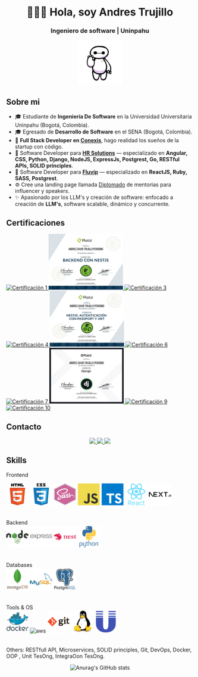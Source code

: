 <h1 align="center">🧑🏼‍💻 Hola, soy Andres Trujillo</h1>
<h3 align="center">Ingeniero de software | Uninpahu </h3>

<p align="center">
  <img src="https://github.com/anagvillanueva/anagvillanueva/blob/main/4Snj.gif?raw=true" width="120" height="120"/>
</p>

##  Sobre mi
- 🎓 Estudiante de **Ingeniería De Software** en la Universidad Universitaria Uninpahu (Bogotá, Colombia).
- 🎓 Egresado de **Desarrollo de Software** en el SENA (Bogotá, Colombia).
- 💼 **Full Stack Developer en [Conexis](https://www.conexisvmssoftware.com/)**, hago realidad los sueños de la startup con código.
- 🚀 Software Developer para **[HR Solutions](https://hrsolutions.com.co/)** — especializado en **Angular, CSS, Python, Django, NodeJS, ExpressJs, Postgrest, Go, RESTful APIs, SOLID principles**.
- 🚀 Software Developer para **[Fluvip](https://www.fluvip.com/)** — especializado en **ReactJS, Ruby, SASS, Postgrest**.
- ⚙️ Cree una landing page llamada [Diplomado](https://diplomado.fluvip.com/) de mentorias para influencer y speakers.
- ✨ Apasionado por los LLM's y creación de software: enfocado a creación de **LLM's**, software scalable, dinámico y concurrente.

##  Certificaciones

<div>
<a href="https://platzi.com/p/soyandrestrujillo/curso/2485-backend-nodejs/diploma/detalle/" target="_blank">
  <img src="https://platzi.com/soyandrestrujillo/curso/2485-course/diploma-og/og.jpeg" width="200" height="150" alt="Certificación 1"/>
</a>
<a href="https://platzi.com/p/soyandrestrujillo/curso/2272-nestjs/diploma/detalle/" target="_blank">
  <img src="public/images/2272-nestjs.png" width="200" height="150" alt="Certificación 2"/>
</a>
<a href="https://platzi.com/p/soyandrestrujillo/curso/2274-course/diploma/detalle/" target="_blank">
  <img src="https://platzi.com/soyandrestrujillo/curso/2274-course/diploma-og/og.jpeg" width="200" height="150" alt="Certificación 3"/>
</a>
<a href="https://platzi.com/p/soyandrestrujillo/curso/2282-nestjs-typeorm/diploma/detalle/" target="_blank">
  <img src="https://platzi.com/soyandrestrujillo/curso/2282-course/diploma-og/og.jpeg" width="200" height="150" alt="Certificación 4"/>
</a>
<a href="https://platzi.com/p/soyandrestrujillo/curso/2283-nestjs-auth/diploma/detalle/" target="_blank">
  <img src="public/images/2283-course.png" width="200" height="150" alt="Certificación 5"/>
</a>
<a href="https://platzi.com/p/soyandrestrujillo/ruta/7048-web-node/diploma/detalle/" target="_blank">
  <img src="https://platzi.com/soyandrestrujillo/ruta/7048-ruta/diploma-og/og.jpeg" width="200" height="150" alt="Certificación 6"/>
</a>
<a href="https://platzi.com/p/soyandrestrujillo/curso/10728-django-rest-framework/diploma/detalle/" target="_blank">
  <img src="https://platzi.com/soyandrestrujillo/curso/10728-course/diploma-og/og.jpeg" width="200" height="150" alt="Certificación 7"/>
</a>
<a href="https://platzi.com/p/soyandrestrujillo/curso/9574-django/diploma/detalle/" target="_blank">
  <img src="public/images/9574-course.png" width="200" height="150" alt="Certificación 8"/>
</a>
<a href="https://platzi.com/p/soyandrestrujillo/curso/2946-go-rest-websockets/diploma/detalle/" target="_blank">
  <img src="https://platzi.com/soyandrestrujillo/curso/2946-course/diploma-og/og.jpeg" width="200" height="150" alt="Certificación 9"/>
</a>
<a href="https://www.coursera.org/account/accomplishments/verify/APFJEKT41C7J" target="_blank">
  <img src="https://s3.amazonaws.com/coursera_assets/meta_images/generated/CERTIFICATE_LANDING_PAGE/CERTIFICATE_LANDING_PAGE~APFJEKT41C7J/CERTIFICATE_LANDING_PAGE~APFJEKT41C7J.jpeg" width="200" height="150" alt="Certificación 10"/>
</a>
</div>



## Contacto

<p align="center">
  <a href="https://www.linkedin.com/in/soyandrestrujillo/" target="_blank">
    <img src="https://img.shields.io/badge/LinkedIn-0A66C2?style=for-the-badge&logo=linkedin&logoColor=white"/>
  </a>
  <a href="https://www.instagram.com/soyandrestrujillo/" target="_blank">
    <img src="https://img.shields.io/badge/Instagram-E4405F?style=for-the-badge&logo=instagram&logoColor=white"/>
  </a>
  <a href="mailto:andymania.1301@gmail.com" target="_blank">
    <img src="https://img.shields.io/badge/Email-D14836?style=for-the-badge&logo=gmail&logoColor=white"/>
  </a>
</p>

## Skills

<p align="center">

  <!-- Frontend -->
  <p1>Frontend</p1>
<div>
  <img src="https://raw.githubusercontent.com/devicons/devicon/master/icons/html5/html5-original-wordmark.svg" alt="HTML" width="60" height="60"/>
  <img src="https://raw.githubusercontent.com/devicons/devicon/master/icons/css3/css3-original-wordmark.svg" alt="CSS" width="60" height="60"/>
  <img src="public/images/sass.svg" alt="CSS" width="60" height="60"/>
  <img src="https://raw.githubusercontent.com/devicons/devicon/master/icons/javascript/javascript-original.svg" alt="JavaScript" width="60" height="60"/>
  <img src="https://raw.githubusercontent.com/devicons/devicon/master/icons/typescript/typescript-original.svg" alt="typescript" width="60" height="60"/>
  <img src="https://raw.githubusercontent.com/devicons/devicon/master/icons/react/react-original-wordmark.svg" alt="React" width="60" height="60"/>
  <img src="https://raw.githubusercontent.com/devicons/devicon/master/icons/nextjs/nextjs-original-wordmark.svg" alt="nextjs" width="60" height="60"/>
</div>

  <!-- Backend -->
  <br>
  <br>
  <p1>Backend</p1>

<div>
  <img src="https://raw.githubusercontent.com/devicons/devicon/master/icons/nodejs/nodejs-original-wordmark.svg" alt="Node.js" width="60" height="60"/>
  <img src="https://raw.githubusercontent.com/devicons/devicon/master/icons/express/express-original-wordmark.svg" alt="Node.js" width="60" height="60"/>
  <img src="https://raw.githubusercontent.com/devicons/devicon/master/icons/nestjs/nestjs-original-wordmark.svg" alt="nestjs" width="60" height="60"/>
  <img src="https://raw.githubusercontent.com/devicons/devicon/master/icons/python/python-original-wordmark.svg" alt="Python" width="60" height="60"/>
</div>

  <!-- Databases -->
  <br>
  <br>
  <p1>Databases</p1>
<div>
  <img src="https://raw.githubusercontent.com/devicons/devicon/master/icons/mongodb/mongodb-original-wordmark.svg" alt="mongodb" width="60" height="60"/>
  <img src="https://raw.githubusercontent.com/devicons/devicon/master/icons/mysql/mysql-original-wordmark.svg" alt="MySQL" width="60" height="60"/>
  <img src="public/images/postgresql_original_wordmark_logo_icon_146392.svg" alt="postgrest" width="60" height="60"/>
</div>

  <!-- Tools & OS -->
  <br>
  <br>
  <p1>Tools & OS</p1>
<div>
  <img src="https://raw.githubusercontent.com/devicons/devicon/master/icons/docker/docker-original-wordmark.svg" alt="docker" width="60" height="60"/>
  <img src="https://upload.wikimedia.org/wikipedia/commons/9/93/Amazon_Web_Services_Logo.svg" alt="aws" width="60" height="60"/>
  <img src="https://raw.githubusercontent.com/devicons/devicon/master/icons/git/git-original-wordmark.svg" alt="Git" width="60" height="60"/>
  <img src="https://raw.githubusercontent.com/devicons/devicon/master/icons/linux/linux-original.svg" alt="Linux" width="60" height="60"/>
  <img src="https://raw.githubusercontent.com/devicons/devicon/master/icons/unix/unix-original.svg" alt="unix" width="60" height="60"/>
</div>

  <br>
  <br>
  <p1>Others:</p1> RESTfull API, Microservices, SOLID principles, Git, DevOps, Docker, OOP , Unit TesOng, IntegraOon TesOng.

</p>

<div align="center">
 
![Anurag's GitHub stats](https://github-readme-stats.vercel.app/api?username=soyandrestrujillo&show=reviews,discussions_started,discussions_answered,prs_merged,prs_merged_percentage&show_icons=true&theme=radical)

 </div>
